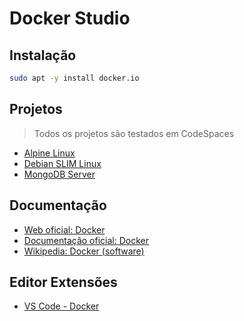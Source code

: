 # Docker Studio

## Instalação

```bash
sudo apt -y install docker.io
```

## Projetos

> Todos os projetos são testados em CodeSpaces

* [Alpine Linux](./alpine/)
* [Debian SLIM Linux](./debian-slim/)
* [MongoDB Server](./mongodb/)

## Documentação

* [Web oficial: Docker](https://www.docker.com/)
* [Documentação oficial: Docker](https://docs.docker.com/)
* [Wikipedia: Docker (software)](https://pt.wikipedia.org/wiki/Docker_(software))

## Editor Extensões

* [VS Code - Docker](https://marketplace.visualstudio.com/items?itemName=ms-azuretools.vscode-docker)
